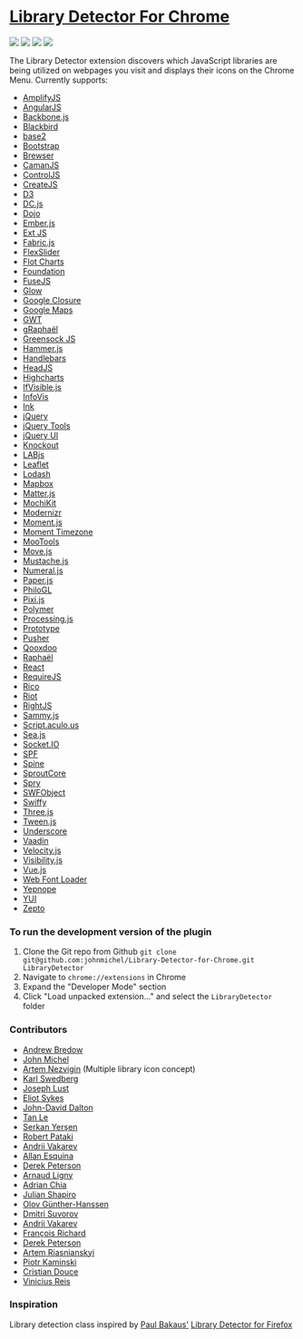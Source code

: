 [Library Detector For Chrome](https://chrome.google.com/webstore/detail/library-detector/cgaocdmhkmfnkdkbnckgmpopcbpaaejo?hl=en)
===========================

![](https://img.shields.io/chrome-web-store/v/cgaocdmhkmfnkdkbnckgmpopcbpaaejo.svg?style=flat-square)
![](https://img.shields.io/chrome-web-store/d/cgaocdmhkmfnkdkbnckgmpopcbpaaejo.svg?style=flat-square)
![](https://img.shields.io/chrome-web-store/stars/cgaocdmhkmfnkdkbnckgmpopcbpaaejo.svg?style=flat-square)
![](https://img.shields.io/chrome-web-store/rating-count/cgaocdmhkmfnkdkbnckgmpopcbpaaejo.svg?style=flat-square)

The Library Detector extension discovers which JavaScript libraries are being
utilized on webpages you visit and displays their icons on the Chrome Menu. Currently
supports:

- [AmplifyJS](http://amplifyjs.com/)
- [AngularJS](https://angularjs.org/)
- [Backbone.js](http://backbonejs.org/)
- [Blackbird](https://github.com/pockata/blackbird-js)
- [base2](https://code.google.com/p/base2/)
- [Bootstrap](http://getbootstrap.com/)
- [Brewser](http://handcraftedldn.github.io/brewser/)
- [CamanJS](http://camanjs.com/)
- [ControlJS](https://stevesouders.com/controljs/)
- [CreateJS](http://www.createjs.com/)
- [D3](http://d3js.org/)
- [DC.js](https://dc-js.github.io/dc.js/)
- [Dojo](https://dojotoolkit.org/)
- [Ember.js](http://emberjs.com/)
- [Ext JS](https://www.sencha.com/products/extjs/)
- [Fabric.js](http://fabricjs.com/)
- [FlexSlider](https://woocommerce.com/flexslider/)
- [Flot Charts](http://www.flotcharts.org/)
- [Foundation](http://foundation.zurb.com/)
- [FuseJS](http://kiro.me/projects/fuse.html)
- [Glow](http://www.bbc.co.uk/glow/)
- [Google Closure](https://developers.google.com/closure/)
- [Google Maps](https://developers.google.com/maps/)
- [GWT](http://www.gwtproject.org/)
- [gRaphaël](http://g.raphaeljs.com/)
- [Greensock JS](https://greensock.com/gsap)
- [Hammer.js](http://hammerjs.github.io/)
- [Handlebars](http://handlebarsjs.com/)
- [HeadJS](http://headjs.com/)
- [Highcharts](http://www.highcharts.com/)
- [IfVisible.js](http://serkanyersen.github.io/ifvisible.js/)
- [InfoVis](http://philogb.github.io/jit/)
- [Ink](http://ink.sapo.pt/)
- [jQuery](http://jquery.com/)
- [jQuery Tools](http://jquerytools.github.io/)
- [jQuery UI](http://jqueryui.com/)
- [Knockout](http://knockoutjs.com/)
- [LABjs](http://labjs.com/)
- [Leaflet](http://leafletjs.com/)
- [Lodash](https://lodash.com/)
- [Mapbox](https://www.mapbox.com/mapbox.js/)
- [Matter.js](http://brm.io/matter-js/)
- [MochiKit](http://mochi.github.io/mochikit/)
- [Modernizr](http://modernizr.com/)
- [Moment.js](http://momentjs.com/)
- [Moment Timezone](http://momentjs.com/timezone/)
- [MooTools](http://mootools.net/)
- [Move.js](https://visionmedia.github.io/move.js/)
- [Mustache.js](https://mustache.github.io/)
- [Numeral.js](http://numeraljs.com/)
- [Paper.js](http://paperjs.org/)
- [PhiloGL](http://www.senchalabs.org/philogl/)
- [Pixi.js](http://www.pixijs.com/)
- [Polymer](https://www.polymer-project.org/)
- [Processing.js](http://processingjs.org/)
- [Prototype](http://prototypejs.org/)
- [Pusher](https://pusher.com/docs/javascript_quick_start)
- [Qooxdoo](http://qooxdoo.org/)
- [Raphaël](http://raphaeljs.com/)
- [React](https://facebook.github.io/react/)
- [RequireJS](http://requirejs.org/)
- [Rico](http://openrico.sourceforge.net/examples/index.html)
- [Riot](http://riotjs.com/)
- [RightJS](http://rightjs.org/)
- [Sammy.js](http://sammyjs.org/)
- [Script.aculo.us](https://script.aculo.us/)
- [Sea.js](http://seajs.org/)
- [Socket.IO](http://socket.io/)
- [SPF](https://youtube.github.io/spfjs/)
- [Spine](http://spinejs.com/)
- [SproutCore](http://sproutcore.com/)
- [Spry](https://github.com/adobe/Spry)
- [SWFObject](https://github.com/swfobject/swfobject)
- [Swiffy](https://developers.google.com/swiffy/)
- [Three.js](http://threejs.org/)
- [Tween.js](https://github.com/tweenjs/tween.js)
- [Underscore](http://underscorejs.org/)
- [Vaadin](https://vaadin.com/home)
- [Velocity.js](http://julian.com/research/velocity/)
- [Visibility.js](https://github.com/ai/visibilityjs)
- [Vue.js](http://vuejs.org/)
- [Web Font Loader](https://github.com/typekit/webfontloader)
- [Yepnope](http://yepnopejs.com/)
- [YUI](http://yuilibrary.com/)
- [Zepto](http://zeptojs.com/)


### To run the development version of the plugin
1. Clone the Git repo from Github `git clone git@github.com:johnmichel/Library-Detector-for-Chrome.git LibraryDetector`
2. Navigate to `chrome://extensions` in Chrome
3. Expand the "Developer Mode" section
4. Click "Load unpacked extension..." and select the `LibraryDetector` folder

### Contributors
- [Andrew Bredow](http://andrewbredow.com)
- [John Michel](https://cowbird.org)
- [Artem Nezvigin](http://artnez.com) (Multiple library icon concept)
- [Karl Swedberg](https://karlswedberg.com/)
- [Joseph Lust](https://lustforge.com/)
- [Eliot Sykes](https://www.eliotsykes.com)
- [John-David Dalton](http://allyoucanleet.com/)
- [Tan Le](https://github.com/tancnle)
- [Serkan Yerşen](http://serkan.io/)
- [Robert Pataki](https://robertpataki.com/)
- [Andrii Vakarev](https://github.com/avakarev)
- [Allan Esquina](https://github.com/allanesquina)
- [Derek Peterson](http://www.derekpetey.com/)
- [Arnaud Ligny](http://narno.org)
- [Adrian Chia](https://github.com/adrianchia)
- [Julian Shapiro](https://www.julian.com/)
- [Olov Günther-Hanssen](https://github.com/eolognt)
- [Dmitri Suvorov](https://github.com/suvjunmd)
- [Andrii Vakarev](https://github.com/avakarev)
- [François Richard](https://github.com/iamWh1sp3r)
- [Derek Peterson](https://derekpeterson.me/)
- [Artem Riasnianskyi](https://github.com/asci)
- [Piotr Kaminski](https://github.com/pkaminski)
- [Cristian Douce](https://github.com/cristiandouce)
- [Vinicius Reis](https://github.com/vinicius73)

### Inspiration
Library detection class inspired by [Paul Bakaus'](http://paulbakaus.com/) [Library Detector for Firefox](https://addons.mozilla.org/en-us/firefox/addon/library-detector/)
